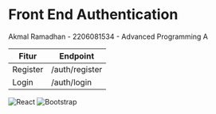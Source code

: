 # Front End Authentication
Akmal Ramadhan - 2206081534 - Advanced Programming A

Fitur | Endpoint
-- | --
Register | /auth/register
Login | /auth/login

![React](https://img.shields.io/badge/react-%2320232a.svg?style=for-the-badge&logo=react&logoColor=%2361DAFB)
![Bootstrap](https://img.shields.io/badge/bootstrap-%238511FA.svg?style=for-the-badge&logo=bootstrap&logoColor=white)